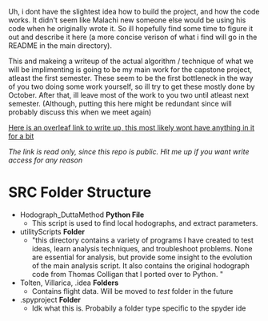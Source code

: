 Uh, i dont have the slightest idea how to build the project, and how the code works. 
It didn't seem like Malachi new someone else would be using his code when he originally wrote it.
So ill hopefully find some time to figure it out and describe it here (a more concise verison of what i find will go in the README in the main directory).


This and makeing a writeup of the actual algorithm / technique of what we will be implimenting is going to be my main work for the capstone project, atleast the first semester.
These seem to be the first bottleneck in the way of you two doing some work yourself, so ill try to get these mostly done by October. 
After that, ill leave most of the work to you two until atleast next semester.
(Although, putting this here might be redundant since will probably discuss this when we meet again)

[Here is an overleaf link to write up, this most likely wont have anything in it for a bit](https://www.overleaf.com/read/wcmmhbqyzpcd
)

*The link is read only, since this repo is public. Hit me up if you want write access for any reason*

# SRC Folder Structure

- Hodograph_DuttaMethod **Python File**
  - This script is used to find local hodographs, and extract parameters. 
- utilityScripts **Folder**
  - "this directory contains a variety of programs I have created to test ideas, learn analysis 	techniques, and troubleshoot problems. None are essential for analysis, but provide some insight to the evolution of the main analysis script. It also contains the original hodograph code from Thomas Colligan that I ported over to Python. "
- Tolten, Villarica, .idea **Folders**
  - Contains flight data. Will be moved to *test* folder in the future
- .spyproject **Folder**
  - Idk what this is. Probabily a folder type specific to the spyder ide
